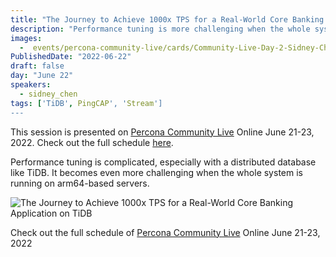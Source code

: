```yaml
---
title: "The Journey to Achieve 1000x TPS for a Real-World Core Banking Application on TiDB"
description: "Performance tuning is more challenging when the whole system is running on arm64-based servers"
images:
  -  events/percona-community-live/cards/Community-Live-Day-2-Sidney-Chen.jpg
PublishedDate: "2022-06-22"
draft: false
day: "June 22"
speakers:
  - sidney_chen
tags: ['TiDB', PingCAP', 'Stream']
---
```



This session is presented on [Percona Community Live](/events/percona-community-live-2022/) Online June 21-23, 2022. Check out the full schedule [here](/events/percona-community-live-2022/).

Performance tuning is complicated, especially with a distributed database like TiDB. It becomes even more challenging when the whole system is running on arm64-based servers.


![The Journey to Achieve 1000x TPS for a Real-World Core Banking Application on TiDB](events/percona-community-live/cards/Community-Live-Day-2-Sidney-Chen.jpg)

Check out the full schedule of [Percona Community Live](/events/percona-community-live-2022/) Online June 21-23, 2022